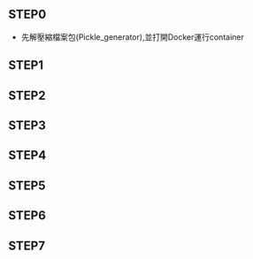 ## STEP0

- 先解壓縮檔案包(Pickle_generator),並打開Docker運行container


## STEP1


## STEP2


## STEP3


## STEP4


## STEP5


## STEP6


## STEP7

